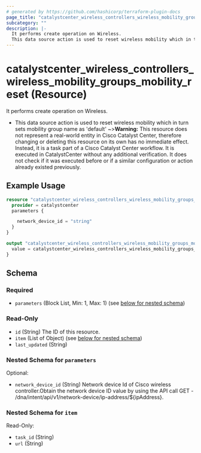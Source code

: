 ```yaml
---
# generated by https://github.com/hashicorp/terraform-plugin-docs
page_title: "catalystcenter_wireless_controllers_wireless_mobility_groups_mobility_reset Resource - terraform-provider-catalystcenter"
subcategory: ""
description: |-
  It performs create operation on Wireless.
  This data source action is used to reset wireless mobility which in turn sets mobility group name as 'default'
---
```


# catalystcenter_wireless_controllers_wireless_mobility_groups_mobility_reset (Resource)

It performs create operation on Wireless.

- This data source action is used to reset wireless mobility which in turn sets mobility group name as 'default'
~>**Warning:**
This resource does not represent a real-world entity in Cisco Catalyst Center, therefore changing or deleting this resource on its own has no immediate effect.
Instead, it is a task part of a Cisco Catalyst Center workflow. It is executed in CatalystCenter without any additional verification. It does not check if it was executed before or if a similar configuration or action already existed previously.

## Example Usage

```terraform
resource "catalystcenter_wireless_controllers_wireless_mobility_groups_mobility_reset" "example" {
  provider = catalystcenter
  parameters {

    network_device_id = "string"
  }
}

output "catalystcenter_wireless_controllers_wireless_mobility_groups_mobility_reset_example" {
  value = catalystcenter_wireless_controllers_wireless_mobility_groups_mobility_reset.example
}
```

<!-- schema generated by tfplugindocs -->
## Schema

### Required

- `parameters` (Block List, Min: 1, Max: 1) (see [below for nested schema](#nestedblock--parameters))

### Read-Only

- `id` (String) The ID of this resource.
- `item` (List of Object) (see [below for nested schema](#nestedatt--item))
- `last_updated` (String)

<a id="nestedblock--parameters"></a>
### Nested Schema for `parameters`

Optional:

- `network_device_id` (String) Network device Id of Cisco wireless controller.Obtain the network device ID value by using the API call GET - /dna/intent/api/v1/network-device/ip-address/${ipAddress}.


<a id="nestedatt--item"></a>
### Nested Schema for `item`

Read-Only:

- `task_id` (String)
- `url` (String)
